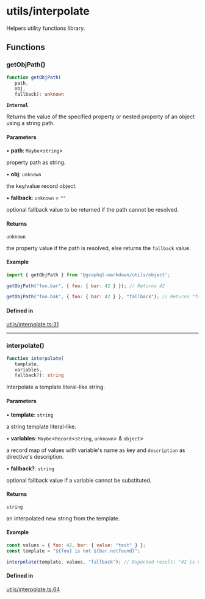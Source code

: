 # utils/interpolate

Helpers utility functions library.

## Functions

### getObjPath()

```ts
function getObjPath(
   path, 
   obj, 
   fallback): unknown
```

**`Internal`**

Returns the value of the specified property or nested property of an object using a string path.

#### Parameters

• **path**: `Maybe`\<`string`\>

property path as string.

• **obj**: `unknown`

the key/value record object.

• **fallback**: `unknown` = `""`

optional fallback value to be returned if the path cannot be resolved.

#### Returns

`unknown`

the property value if the path is resolved, else returns the `fallback` value.

#### Example

```js
import { getObjPath } from '@graphql-markdown/utils/object';

getObjPath("foo.bar", { foo: { bar: 42 } }); // Returns 42

getObjPath("foo.bak", { foo: { bar: 42 } }, "fallback"); // Returns "fallback"
```

#### Defined in

[utils/interpolate.ts:31](https://github.com/graphql-markdown/graphql-markdown/blob/main/packages/helpers/src/utils/interpolate.ts#L31)

***

### interpolate()

```ts
function interpolate(
   template, 
   variables, 
   fallback?): string
```

Interpolate a template literal-like string.

#### Parameters

• **template**: `string`

a string template literal-like.

• **variables**: `Maybe`\<`Record`\<`string`, `unknown`\> & `object`\>

a record map of values with variable's name as key and `description` as directive's description.

• **fallback?**: `string`

optional fallback value if a variable cannot be substituted.

#### Returns

`string`

an interpolated new string from the template.

#### Example

```js
const values = { foo: 42, bar: { value: "test" } };
const template = "${foo} is not ${bar.notfound}";

interpolate(template, values, "fallback"); // Expected result: "42 is not fallback",
```

#### Defined in

[utils/interpolate.ts:64](https://github.com/graphql-markdown/graphql-markdown/blob/main/packages/helpers/src/utils/interpolate.ts#L64)
